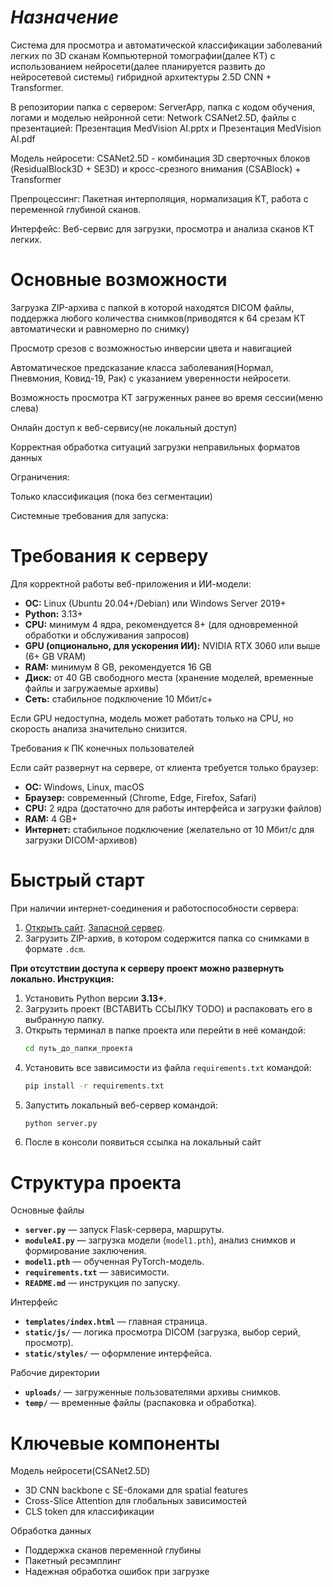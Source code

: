 # *Назначение*
Система для просмотра и автоматической классификации заболеваний легких по 3D сканам Компьютерной томографии(далее КТ) с использованием нейросети(далее планируется развить до нейросетевой системы) гибридной архитектуры 2.5D CNN + Transformer.

В репозитории папка c сервером: ServerApp, папка с кодом обучения, логами и моделью нейронной сети: Network CSANet2.5D, файлы с презентацией: Презентация MedVision AI.pptx и Презентация MedVision AI.pdf 

Модель нейросети: CSANet2.5D - комбинация 3D сверточных блоков (ResidualBlock3D + SE3D) и кросс-срезного внимания (CSABlock) + Transformer

Препроцессинг: Пакетная интерполяция, нормализация КТ, работа с переменной глубиной сканов.

Интерфейс: Веб-сервис для загрузки, просмотра и анализа сканов КТ легких.

# Основные возможности

Загрузка ZIP-архива с папкой в которой находятся DICOM файлы, поддержка любого количества снимков(приводятся к 64 срезам КТ автоматически и равномерно по снимку)

Просмотр срезов с возможностью инверсии цвета и навигацией

Автоматическое предсказание класса заболевания(Нормал, Пневмония, Ковид-19, Рак) с указанием уверенности нейросети.

Возможность просмотра КТ загруженных ранее во время сессии(меню слева)

Онлайн доступ к веб-сервису(не локальный доступ)

Корректная обработка ситуаций загрузки неправильных форматов данных

Ограничения:

Только классификация (пока без сегментации)

Системные требования для запуска:

# Требования к серверу

Для корректной работы веб-приложения и ИИ-модели:

* **ОС:** Linux (Ubuntu 20.04+/Debian) или Windows Server 2019+
* **Python:** 3.13+
* **CPU:** минимум 4 ядра, рекомендуется 8+ (для одновременной обработки и обслуживания запросов)
* **GPU (опционально, для ускорения ИИ):** NVIDIA RTX 3060 или выше (6+ GB VRAM)
* **RAM:** минимум 8 GB, рекомендуется 16 GB
* **Диск:** от 40 GB свободного места (хранение моделей, временные файлы и загружаемые архивы)
* **Сеть:** стабильное подключение 10 Мбит/с+

Если GPU недоступна, модель может работать только на CPU, но скорость анализа значительно снизится.

Требования к ПК конечных пользователей

Если сайт развернут на сервере, от клиента требуется только браузер:

* **ОС:** Windows, Linux, macOS
* **Браузер:** современный (Chrome, Edge, Firefox, Safari)
* **CPU:** 2 ядра (достаточно для работы интерфейса и загрузки файлов)
* **RAM:** 4 GB+
* **Интернет:** стабильное подключение (желательно от 10 Мбит/с для загрузки DICOM-архивов)

# Быстрый старт

При наличии интернет-соединения и работоспособности сервера:

1. [Открыть сайт](https://user233756200-xkdduipr.tunnel.vk-apps.com/). [Запасной сервер](http://77.221.145.108).
2. Загрузить ZIP-архив, в котором содержится папка со снимками в формате `.dcm`.

__При отсутствии доступа к серверу проект можно развернуть локально. Инструкция:__

1. Установить Python версии **3.13+**.
2. Загрузить проект (ВСТАВИТЬ ССЫЛКУ TODO) и распаковать его в выбранную папку.
3. Открыть терминал в папке проекта или перейти в неё командой:
   ```bash
   cd путь_до_папки_проекта
   ```
4. Установить все зависимости из файла `requirements.txt` командой:
   ```bash
   pip install -r requirements.txt
   ```
5. Запустить локальный веб-сервер командой:
   ```bash
   python server.py
   ```
6. После в консоли появиться ссылка на локальный сайт

# Структура проекта
Основные файлы

* **`server.py`** — запуск Flask-сервера, маршруты.
* **`moduleAI.py`** — загрузка модели (`model1.pth`), анализ снимков и формирование заключения.
* **`model1.pth`** — обученная PyTorch-модель.
* **`requirements.txt`** — зависимости.
* **`README.md`** — инструкция по запуску.

Интерфейс

* **`templates/index.html`** — главная страница.
* **`static/js/`** — логика просмотра DICOM (загрузка, выбор серий, просмотр).
* **`static/styles/`** — оформление интерфейса.

Рабочие директории

* **`uploads/`** — загруженные пользователями архивы снимков.
* **`temp/`** — временные файлы (распаковка и обработка).

# Ключевые компоненты

Модель нейросети(CSANet2.5D)
- 3D CNN backbone с SE-блоками для spatial features
- Cross-Slice Attention для глобальных зависимостей  
- CLS token для классификации

Обработка данных
- Поддержка сканов переменной глубины
- Пакетный ресэмплинг
- Надежная обработка ошибок при загрузке

